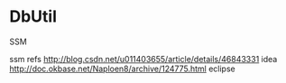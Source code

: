 # DbUtil
SSM

ssm refs http://blog.csdn.net/u011403655/article/details/46843331 idea
http://doc.okbase.net/Naploen8/archive/124775.html eclipse

